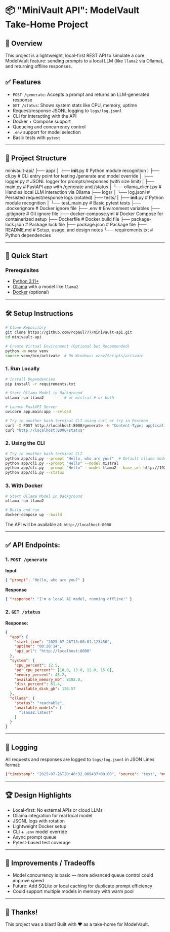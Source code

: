 # 📦 "MiniVault API": ModelVault Take-Home Project

## 🧠 Overview

This project is a lightweight, local-first REST API to simulate a core ModelVault feature: sending prompts to a local LLM (like `llama2` via Ollama), and returning offline responses.

## ✅ Features

- `POST /generate`: Accepts a prompt and returns an LLM-generated response
- `GET /status`: Shows system stats like CPU, memory, uptime
- Request/response JSONL logging to `logs/log.jsonl`
- CLI for interacting with the API
- Docker + Compose support
- Queueing and concurrency control
- `.env` support for model selection
- Basic tests with `pytest`

----

## 📁 Project Structure

minivault-api/
├── app/
│   ├── __init__.py           # Python module recognition
|   ├── cli.py                # CLI entry point for testing /generate and model override
│   ├── logger.py             # JSONL logger for prompts/responses (with size limit)
|   ├── main.py               # FastAPI app with /generate and /status
│   └── ollama_client.py      # Handles local LLM interaction via Ollama
├── logs/
│   └── log.jsonl             # Persisted request/response logs (rotated)
├── tests/
|   ├── __init__.py           # Python module recognition
│   └── test_main.py           # Basic pytest tests
├── .dockerignore             # Docker ignore file
├── .env                      # Environment variables
├── .gitignore                # Git ignore file
├── docker-compose.yml        # Docker Compose for containerized setup
├── Dockerfile                # Docker build file
├── package-lock.json         # Package lock file
├── package.json              # Package file
├── README.md                 # Setup, usage, and design notes
└── requirements.txt          # Python dependencies

----

## 🚀 Quick Start

### Prerequisites
- [Python 3.11+](https://www.python.org/downloads/)
- [Ollama](https://ollama.com/) with a model like `llama2`
- [Docker](https://www.docker.com/products/docker-desktop) (optional)

----

## 🛠️ Setup Instructions
```bash
# Clone Repository
git clone https://github.com/rcpaul777/minivault-api.git
cd minivault-api

# Create Virtual Environment (Optional but Recommended)
python -m venv venv
source venv/bin/activate  # On Windows: venv/Scripts/activate
```

### 1. Run Locally
```bash
# Install Dependencies
pip install -r requirements.txt

# Start Ollama Model in Background
ollama run llama2         # or mistral # or both

# Launch FastAPI Server
uvicorn app.main:app --reload

# Try in another bash terminal CLI using curl or try in Postman
curl -X POST http://localhost:8000/generate -H "Content-Type: application/json" -d '{"prompt": "Hello, who are you?"}'
curl "http://localhost:8000/status"
```

### 2. Using the CLI
```bash
# Try in another bash terminal CLI
python app/cli.py --prompt "Hello, who are you?"  # Default ollama model llama2 is set in .env file
python app/cli.py --prompt "Hello" --model mistral
python app/cli.py --prompt "Hello" --model llama2 --base_url http://192.168.1.100:8080
python app/cli.py --status
```

### 3. With Docker
```bash
# Start Ollama Model in Background
ollama run llama2

# Build and run
docker-compose up --build
```

The API will be available at: `http://localhost:8000`

----

## ✅ API Endpoints:

### 1. `POST /generate`
**Input**
```json
{ "prompt": "Hello, who are you?" }
```
**Response**
```json
{ "response": "I'm a local AI model, running offline!" }
```

### 2. `GET /status`
**Response:**
```json
{
  "app": {
    "start_time": "2025-07-26T13:00:01.123456",
    "uptime": "00:20:14",
    "api_url": "http://localhost:8000"
  },
  "system": {
    "cpu_percent": 12.5,
    "per_cpu_percent": [10.0, 13.0, 12.0, 15.0],
    "memory_percent": 48.2,
    "available_memory_mb": 8192.0,
    "disk_percent": 61.4,
    "available_disk_gb": 120.57
  },
  "ollama": {
    "status": "reachable",
    "available_models": [
      "llama2:latest"
    ]
  }
}
```

----

## 🧾 Logging

All requests and responses are logged to `logs/log.jsonl` in JSON Lines format:

```json
{"timestamp": "2025-07-26T20:46:32.809437+00:00", "source": "test", "model": "llama2", "prompt": "What's your name?", "response": "I'm just an AI, I don't have a personal name. My purpose is to assist and provide helpful responses to the best of my ability. How may I help you today?"}
```

----

## 🏆 Design Highlights
- Local-first: No external APIs or cloud LLMs
- Ollama integration for real local model
- JSONL logs with rotation
- Lightweight Docker setup
- CLI + `.env` model override
- Async prompt queue
- Pytest-based test coverage

---

## 🤔 Improvements / Tradeoffs
- Model concurrency is basic — more advanced queue control could improve speed
- Future: Add SQLite or local caching for duplicate prompt efficiency
- Could support multiple models in memory with warm pool

---

## 🙏 Thanks!
This project was a blast! Built with ❤️ as a take-home for ModelVault.